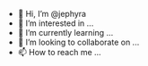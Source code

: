 - 👋 Hi, I’m @jephyra
- 👀 I’m interested in ...
- 🌱 I’m currently learning ...
- 💞️ I’m looking to collaborate on ...
- 📫 How to reach me ...

<!---
jephyra/jephyra is a ✨ special ✨ repository because its `README.md` (this file) appears on your GitHub profile.
You can click the Preview link to take a look at your changes.
--->
